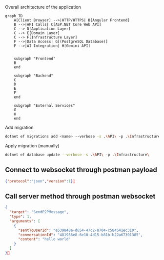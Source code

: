 ﻿Overall architecture of the application
```mermaid
graph TD
    A[Client Browser] -->|HTTP/HTTPS| B[Angular Frontend]
    B -->|API Calls| C[ASP.NET Core Web API]
    C --> D[Application Layer]
    C --> E[Domain Layer]
    C --> F[Infrastructure Layer]
    F -->|Data Access| G[(PostgreSQL Database)]
    F -->|AI Integration| H[Gemini API]
    
    
    subgraph "Frontend"
    B
    end
    
    subgraph "Backend"
    C
    D
    E
    F
    end
    
    subgraph "External Services"
    G
    H
    end
```

Add migration
```bash
dotnet ef migrations add <name> --verbose -s .\API\ -p .\Infrastructure\
````

Apply migration (manually)
```bash
dotnet ef database update --verbose -s .\API\ -p .\Infrastructure\
```

## Connect to websocket through postman payload
```json
{"protocol":"json","version":1}
```

## Call server method through postman websocket
```json
{
  "target": "SendP2PMessage",
  "type": 1,
  "arguments": [
    {
      "sentToUserId": "e539848a-d654-47c2-8704-c584541ec310",
      "conversationId": "481956e8-6e10-4d15-b81b-b22a67391385",
      "content": "hello world"
    }
  ]
}
```